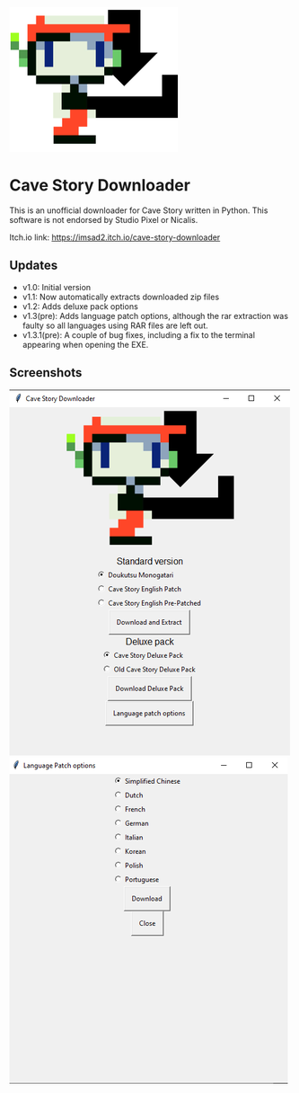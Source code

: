 ![Cave Story Downloader logo](src/logo.png)<br>
#  Cave Story Downloader
This is an unofficial downloader for Cave Story written in Python. This software is not endorsed by Studio Pixel or Nicalis.

Itch.io link: https://imsad2.itch.io/cave-story-downloader
## Updates
- v1.0: Initial version
- v1.1: Now automatically extracts downloaded zip files
- v1.2: Adds deluxe pack options
- v1.3(pre): Adds language patch options, although the rar extraction was faulty so all languages using RAR files are left out.
- v1.3.1(pre): A couple of bug fixes, including a fix to the terminal appearing when opening the EXE.
## Screenshots
![Screenshot of main window](ITCH/screenshot1.png)
![Screenshot of language patch window](ITCH/screenshot2.png)
